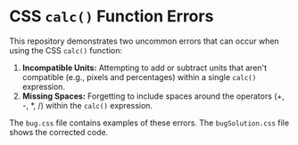 # CSS `calc()` Function Errors

This repository demonstrates two uncommon errors that can occur when using the CSS `calc()` function:

1. **Incompatible Units:**  Attempting to add or subtract units that aren't compatible (e.g., pixels and percentages) within a single `calc()` expression.
2. **Missing Spaces:** Forgetting to include spaces around the operators (+, -, *, /) within the `calc()` expression.

The `bug.css` file contains examples of these errors. The `bugSolution.css` file shows the corrected code.